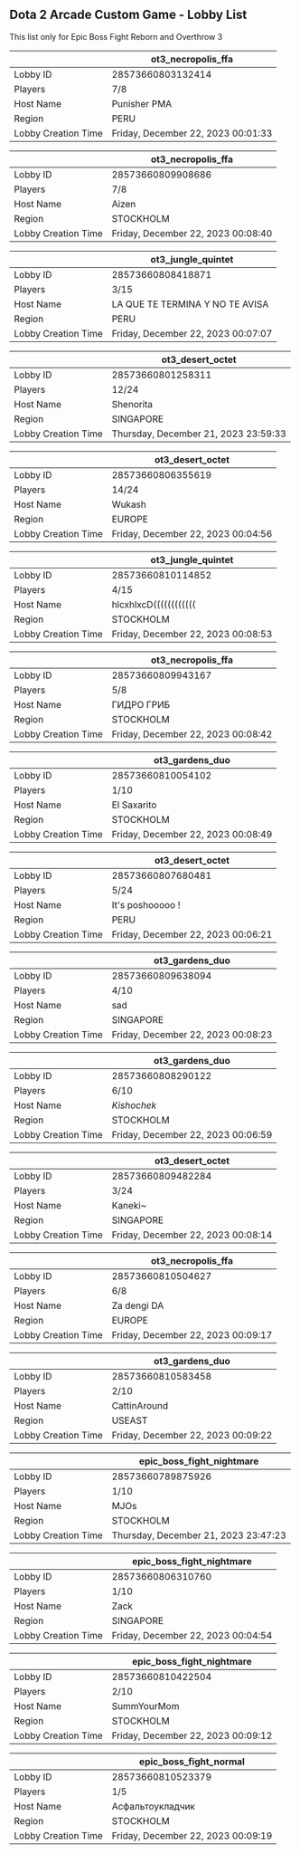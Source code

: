 ## Dota 2 Arcade Custom Game - Lobby List

This list only for Epic Boss Fight Reborn and Overthrow 3

|  | ot3_necropolis_ffa |
| ------ | ------ |
| Lobby ID | 28573660803132414 |
| Players | 7/8 |
| Host Name | Punisher PMA |
| Region | PERU |
| Lobby Creation Time | Friday, December 22, 2023 00:01:33 |


|  | ot3_necropolis_ffa |
| ------ | ------ |
| Lobby ID | 28573660809908686 |
| Players | 7/8 |
| Host Name | Aizen | GGDROP.LIVE |
| Region | STOCKHOLM |
| Lobby Creation Time | Friday, December 22, 2023 00:08:40 |


|  | ot3_jungle_quintet |
| ------ | ------ |
| Lobby ID | 28573660808418871 |
| Players | 3/15 |
| Host Name | LA QUE TE TERMINA Y NO TE AVISA |
| Region | PERU |
| Lobby Creation Time | Friday, December 22, 2023 00:07:07 |


|  | ot3_desert_octet |
| ------ | ------ |
| Lobby ID | 28573660801258311 |
| Players | 12/24 |
| Host Name | Shenorita |
| Region | SINGAPORE |
| Lobby Creation Time | Thursday, December 21, 2023 23:59:33 |


|  | ot3_desert_octet |
| ------ | ------ |
| Lobby ID | 28573660806355619 |
| Players | 14/24 |
| Host Name | Wukash |
| Region | EUROPE |
| Lobby Creation Time | Friday, December 22, 2023 00:04:56 |


|  | ot3_jungle_quintet |
| ------ | ------ |
| Lobby ID | 28573660810114852 |
| Players | 4/15 |
| Host Name | hlcxhlxcD(((((((((((( |
| Region | STOCKHOLM |
| Lobby Creation Time | Friday, December 22, 2023 00:08:53 |


|  | ot3_necropolis_ffa |
| ------ | ------ |
| Lobby ID | 28573660809943167 |
| Players | 5/8 |
| Host Name | ГИДРО ГРИБ |
| Region | STOCKHOLM |
| Lobby Creation Time | Friday, December 22, 2023 00:08:42 |


|  | ot3_gardens_duo |
| ------ | ------ |
| Lobby ID | 28573660810054102 |
| Players | 1/10 |
| Host Name | El Saxarito |
| Region | STOCKHOLM |
| Lobby Creation Time | Friday, December 22, 2023 00:08:49 |


|  | ot3_desert_octet |
| ------ | ------ |
| Lobby ID | 28573660807680481 |
| Players | 5/24 |
| Host Name | It's poshooooo ! |
| Region | PERU |
| Lobby Creation Time | Friday, December 22, 2023 00:06:21 |


|  | ot3_gardens_duo |
| ------ | ------ |
| Lobby ID | 28573660809638094 |
| Players | 4/10 |
| Host Name | sad |
| Region | SINGAPORE |
| Lobby Creation Time | Friday, December 22, 2023 00:08:23 |


|  | ot3_gardens_duo |
| ------ | ------ |
| Lobby ID | 28573660808290122 |
| Players | 6/10 |
| Host Name | _Kishochek_ |
| Region | STOCKHOLM |
| Lobby Creation Time | Friday, December 22, 2023 00:06:59 |


|  | ot3_desert_octet |
| ------ | ------ |
| Lobby ID | 28573660809482284 |
| Players | 3/24 |
| Host Name | Kaneki~ |
| Region | SINGAPORE |
| Lobby Creation Time | Friday, December 22, 2023 00:08:14 |


|  | ot3_necropolis_ffa |
| ------ | ------ |
| Lobby ID | 28573660810504627 |
| Players | 6/8 |
| Host Name | Za dengi DA |
| Region | EUROPE |
| Lobby Creation Time | Friday, December 22, 2023 00:09:17 |


|  | ot3_gardens_duo |
| ------ | ------ |
| Lobby ID | 28573660810583458 |
| Players | 2/10 |
| Host Name | CattinAround |
| Region | USEAST |
| Lobby Creation Time | Friday, December 22, 2023 00:09:22 |


|  | epic_boss_fight_nightmare |
| ------ | ------ |
| Lobby ID | 28573660789875926 |
| Players | 1/10 |
| Host Name | MJOs |
| Region | STOCKHOLM |
| Lobby Creation Time | Thursday, December 21, 2023 23:47:23 |


|  | epic_boss_fight_nightmare |
| ------ | ------ |
| Lobby ID | 28573660806310760 |
| Players | 1/10 |
| Host Name | Zack |
| Region | SINGAPORE |
| Lobby Creation Time | Friday, December 22, 2023 00:04:54 |


|  | epic_boss_fight_nightmare |
| ------ | ------ |
| Lobby ID | 28573660810422504 |
| Players | 2/10 |
| Host Name | SummYourMom |
| Region | STOCKHOLM |
| Lobby Creation Time | Friday, December 22, 2023 00:09:12 |


|  | epic_boss_fight_normal |
| ------ | ------ |
| Lobby ID | 28573660810523379 |
| Players | 1/5 |
| Host Name | Асфальтоукладчик |
| Region | STOCKHOLM |
| Lobby Creation Time | Friday, December 22, 2023 00:09:19 |


